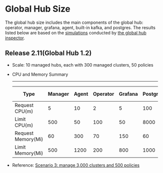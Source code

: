 # Global Hub Size

The global hub size includes the main components of the global hub: operator, manager, grafana, agent, built-in kafka, and postgres. The results listed below are based on the [simulations](./simulation/scenario) conducted by [the global hub inspector](./simulation/inspector).

## Release 2.11(Global Hub 1.2)

- Scale: 10 managed hubs, each with 300 managed clusters, 50 policies

- CPU and Memory Summary

  ---
  | Type               | Manager | Agent | Operator | Grafana | Postgres | Kafka Broker | Kafka Zookeeper |
  |---                 |---      |---    |---       |---      |---       |---           |---              |
  | Request CPU(m)     | 5       | 10    | 2        | 5       | 100      | 20           | 10              |
  | Limit CPU(m)       | 500     | 50    | 100      | 50      | 8000     | 200          | 50              |
  | Request Memory(Mi) | 60      | 300   | 70       | 150     | 60       | 1.5 Gi       | 800             |
  | Limit Memory(Mi)   | 500     | 1200  | 200      | 800     | 1000     | 5   Gi       | 2   Gi          | 

- Reference: [Scenario 3: manage 3,000 clusters and 500 policies](./simulation/scenario/Scenario3:%203000_clusters_500_policies.md)
